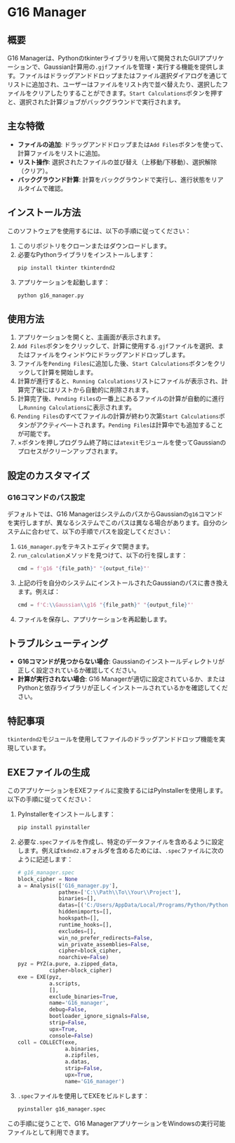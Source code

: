 # G16 Manager

## 概要
G16 Managerは、Pythonのtkinterライブラリを用いて開発されたGUIアプリケーションで、Gaussian計算用の`.gjf`ファイルを管理・実行する機能を提供します。ファイルはドラッグアンドドロップまたはファイル選択ダイアログを通じてリストに追加され、ユーザーはファイルをリスト内で並べ替えたり、選択したファイルをクリアしたりすることができます。`Start Calculations`ボタンを押すと、選択された計算ジョブがバックグラウンドで実行されます。

## 主な特徴
- **ファイルの追加**: ドラッグアンドドロップまたは`Add Files`ボタンを使って、計算ファイルをリストに追加。
- **リスト操作**: 選択されたファイルの並び替え（上移動/下移動）、選択解除（クリア）。
- **バックグラウンド計算**: 計算をバックグラウンドで実行し、進行状態をリアルタイムで確認。

## インストール方法
このソフトウェアを使用するには、以下の手順に従ってください：

1. このリポジトリをクローンまたはダウンロードします。
2. 必要なPythonライブラリをインストールします：
    ```bash
    pip install tkinter tkinterdnd2
    ```
3. アプリケーションを起動します：
    ```bash
    python g16_manager.py
    ```

## 使用方法
1. アプリケーションを開くと、主画面が表示されます。
2. `Add Files`ボタンをクリックして、計算に使用する`.gjf`ファイルを選択、またはファイルをウィンドウにドラッグアンドドロップします。
3. ファイルを`Pending Files`に追加した後、`Start Calculations`ボタンをクリックして計算を開始します。
4. 計算が進行すると、`Running Calculations`リストにファイルが表示され、計算完了後にはリストから自動的に削除されます。
5. 計算完了後、`Pending Files`の一番上にあるファイルの計算が自動的に進行し`Running Calculations`に表示されます。
6. `Pending Files`のすべてファイルの計算が終わり次第`Start Calculations`ボタンがアクティベ―トされます。`Pending Files`は計算中でも追加することが可能です。
7. ×ボタンを押しプログラム終了時には`atexit`モジュールを使ってGaussianのプロセスがクリーンアップされます。

## 設定のカスタマイズ
### G16コマンドのパス設定
デフォルトでは、G16 ManagerはシステムのパスからGaussianの`g16`コマンドを実行しますが、異なるシステムでこのパスは異なる場合があります。自分のシステムに合わせて、以下の手順でパスを設定してください：
1. `G16_manager.py`をテキストエディタで開きます。
2. `run_calculation`メソッドを見つけて、以下の行を探します：
    ```python
    cmd = f'g16 "{file_path}" "{output_file}"'
    ```
3. 上記の行を自分のシステムにインストールされたGaussianのパスに書き換えます。例えば：
    ```python
    cmd = f'C:\\Gaussian\\g16 "{file_path}" "{output_file}"'
    ```
4. ファイルを保存し、アプリケーションを再起動します。

## トラブルシューティング
- **G16コマンドが見つからない場合**: Gaussianのインストールディレクトリが正しく設定されているか確認してください。
- **計算が実行されない場合**: G16 Managerが適切に設定されているか、またはPythonと依存ライブラリが正しくインストールされているかを確認してください。

## 特記事項
`tkinterdnd2`モジュールを使用してファイルのドラッグアンドドロップ機能を実現しています。

## EXEファイルの生成
このアプリケーションをEXEファイルに変換するにはPyInstallerを使用します。以下の手順に従ってください：

1. PyInstallerをインストールします：
    ```bash
    pip install pyinstaller
    ```
2. 必要な`.spec`ファイルを作成し、特定のデータファイルを含めるように設定します。例えば`tkdnd2.8`フォルダを含めるためには、`.spec`ファイルに次のように記述します：
    ```python
    # g16_manager.spec
    block_cipher = None
    a = Analysis(['G16_manager.py'],
                 pathex=['C:\\Path\\To\\Your\\Project'],
                 binaries=[],
                 datas=[('C:/Users/AppData/Local/Programs/Python/Python312/tcl/tkdnd2.8', 'tkdnd2.8')],
                 hiddenimports=[],
                 hookspath=[],
                 runtime_hooks=[],
                 excludes=[],
                 win_no_prefer_redirects=False,
                 win_private_assemblies=False,
                 cipher=block_cipher,
                 noarchive=False)
    pyz = PYZ(a.pure, a.zipped_data,
              cipher=block_cipher)
    exe = EXE(pyz,
              a.scripts,
              [],
              exclude_binaries=True,
              name='G16_manager',
              debug=False,
              bootloader_ignore_signals=False,
              strip=False,
              upx=True,
              console=False)
    coll = COLLECT(exe,
                   a.binaries,
                   a.zipfiles,
                   a.datas,
                   strip=False,
                   upx=True,
                   name='G16_manager')
    ```
3. `.spec`ファイルを使用してEXEをビルドします：
    ```bash
    pyinstaller g16_manager.spec
    ```
この手順に従うことで、G16 ManagerアプリケーションをWindowsの実行可能ファイルとして利用できます。
